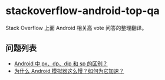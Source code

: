 # stackoverflow-android-top-qa

Stack Overflow 上面 Android 相关高 vote 问答的整理翻译。

## 问题列表

 - [Android 中 px、dp、dip 和 sp 的区别？](https://github.com/7bitex/stackoverflow-android-top-qa/blob/master/contents/difference-between-px-dp-dip-and-sp-in-android.md)
 - [为什么 Android 模拟器这么慢？如何为它加速？](https://github.com/7bitex/stackoverflow-android-top-qa/blob/master/contents/why-is-the-android-emulator-so-slow-how-can-we-speed-up-the-android-emulator.md)
